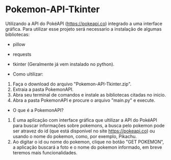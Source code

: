 # Pokemon-API-Tkinter
Utilizando a API do PokéAPI (https://pokeapi.co) integrado a uma interface gráfica.
Para utilizar esse projeto será necessario a instalação de algumas bibliotecas:
- pillow
- requests
- tkinter (Geralmente já vem instalado no python).

- Como ultilizar:
1. Faça o download do arquivo "Pokemon-API-Tkinter.zip".
2. Extraia a pasta PokemonAPI.
3. Abra seu terminal de comandos e instale as bibliotecas citadas no inicio.
4. Abra a pasta PokemonAPI e procure o arquivo "main.py" e execute.

- O que é a PokemonAPI?
1. É uma aplicação com interface gráfica que ultilizar a API do PokéAPI para buscar
informações sobre pokemons, a busca pelo pokemon pode ser atravez do id (que está disponivel no site https://pokeapi.co)
ou usando o nome do pokemon, como, por exemplo, Pikachu.
2. Ao digitar o id ou nome do pokemon, clique no botão "GET POKEMON", a aplicação buscará a foto e o nome do pokemon
informado, em breve teremos mais funcionalidades.
